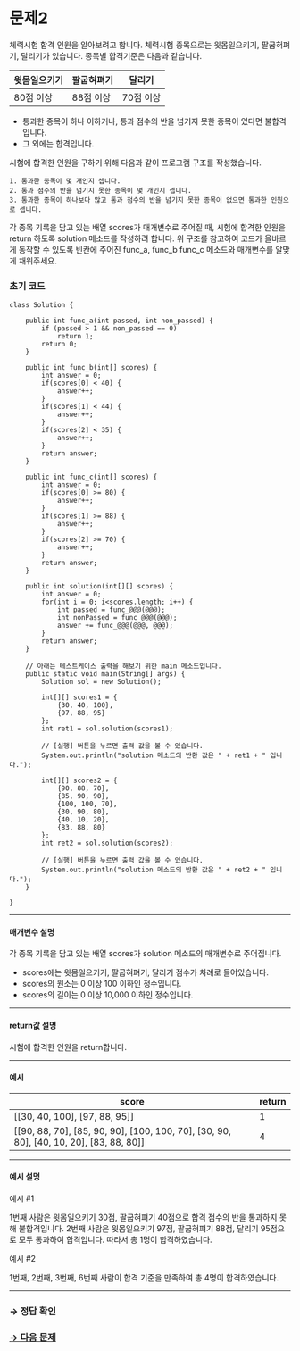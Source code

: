 # 문제2

체력시험 합격 인원을 알아보려고 합니다. 체력시험 종목으로는 윗몸일으키기, 팔굽혀펴기, 달리기가 있습니다. 종목별 합격기준은 다음과 같습니다.

| 윗몸일으키기 | 팔굽혀펴기 | 달리기 |
|---|---|---|
| 80점 이상 | 88점 이상 | 70점 이상 |

* 통과한 종목이 하나 이하거나, 통과 점수의 반을 넘기지 못한 종목이 있다면 불합격입니다.
* 그 외에는 합격입니다.

시험에 합격한 인원을 구하기 위해 다음과 같이 프로그램 구조를 작성했습니다.

```
1. 통과한 종목이 몇 개인지 셉니다.
2. 통과 점수의 반을 넘기지 못한 종목이 몇 개인지 셉니다.
3. 통과한 종목이 하나보다 많고 통과 점수의 반을 넘기지 못한 종목이 없으면 통과한 인원으로 셉니다.
```
각 종목 기록을 담고 있는 배열 scores가 매개변수로 주어질 때, 시험에 합격한 인원을 return 하도록 solution 메소드를 작성하려 합니다. 위 구조를 참고하여 코드가 올바르게 동작할 수 있도록 빈칸에 주어진 func_a, func_b func_c 메소드와 매개변수를 알맞게 채워주세요.

### 초기 코드

```
class Solution {

    public int func_a(int passed, int non_passed) {
        if (passed > 1 && non_passed == 0)
            return 1;
        return 0;
    }

    public int func_b(int[] scores) {
        int answer = 0;
        if(scores[0] < 40) {
            answer++;
        }
        if(scores[1] < 44) {
            answer++;
        }
        if(scores[2] < 35) {
            answer++;
        }
        return answer;
    }

    public int func_c(int[] scores) {
        int answer = 0;
        if(scores[0] >= 80) {
            answer++;
        }
        if(scores[1] >= 88) {
            answer++;
        }
        if(scores[2] >= 70) {
            answer++;
        }
        return answer;
    }

    public int solution(int[][] scores) {
        int answer = 0;
        for(int i = 0; i<scores.length; i++) {
            int passed = func_@@@(@@@);
            int nonPassed = func_@@@(@@@);
            answer += func_@@@(@@@, @@@);
        }
        return answer;
    }
    
    // 아래는 테스트케이스 출력을 해보기 위한 main 메소드입니다.
    public static void main(String[] args) {
        Solution sol = new Solution();

        int[][] scores1 = {
            {30, 40, 100},
            {97, 88, 95}
        };
        int ret1 = sol.solution(scores1);

        // [실행] 버튼을 누르면 출력 값을 볼 수 있습니다.
        System.out.println("solution 메소드의 반환 값은 " + ret1 + " 입니다.");
        
        int[][] scores2 = {
            {90, 88, 70},
            {85, 90, 90},
            {100, 100, 70},
            {30, 90, 80},
            {40, 10, 20},
            {83, 88, 80}
        };
        int ret2 = sol.solution(scores2);
        
        // [실행] 버튼을 누르면 출력 값을 볼 수 있습니다.
        System.out.println("solution 메소드의 반환 값은 " + ret2 + " 입니다.");
    }
    
}
```

---

#### 매개변수 설명
각 종목 기록을 담고 있는 배열 scores가 solution 메소드의 매개변수로 주어집니다.

* scores에는 윗몸일으키기, 팔굽혀펴기, 달리기 점수가 차례로 들어있습니다.
* scores의 원소는 0 이상 100 이하인 정수입니다.
* scores의 길이는 0 이상 10,000 이하인 정수입니다.

---

#### return값 설명
시험에 합격한 인원을 return합니다.

---

#### 예시

| score | return |
|---|---|
| [[30, 40, 100], [97, 88, 95]] | 1 |
| [[90, 88, 70], [85, 90, 90], [100, 100, 70], [30, 90, 80], [40, 10, 20], [83, 88, 80]] | 4 |

---

#### 예시 설명

예시 #1

1번째 사람은 윗몸일으키기 30점, 팔굽혀펴기 40점으로 합격 점수의 반을 통과하지 못해 불합격입니다.
2번째 사람은 윗몸일으키기 97점, 팔굽혀펴기 88점, 달리기 95점으로 모두 통과하여 합격입니다. 따라서 총 1명이 합격하였습니다.

예시 #2

1번째, 2번째, 3번째, 6번째 사람이 합격 기준을 만족하여 총 4명이 합격하였습니다.

---

### → 정답 확인

### [→ 다음 문제](https://github.com/tnehf18/cosPro/blob/main/java/ex_2nd/ex_2nd_04/no_03/desc_03.md "cosPro 2급 Java 4차 3번 문제")
